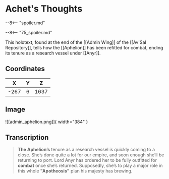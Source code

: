 # Achet's Thoughts

--8<-- "spoiler.md"

--8<-- "75_spoiler.md"

This holotext, found at the end of the [[Admin Wing]] of the [[Av'Sal Repository]], tells how the [[Aphelion]] has been refitted for combat, ending its tenure as a research vessel under [[Anyr]].

## Coordinates
| **X** | **Y** | **Z** |
| :---: | :---: | :---: |
| -267  |   6   | 1637  |

## Image

![[admin_aphelion.png]]{ width="384" }

## Transcription
> **The Aphelion’s** tenure as a research vessel is quickly coming to a close. She’s done quite a lot for our empire, and soon enough she’ll be returning to port. Lord Anyr has ordered her to be fully outfitted for **combat** once she’s returned. Supposedly, she’s to play a major role in this whole **"Apotheosis"** plan his majesty has brewing.
